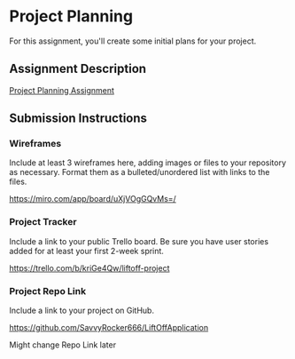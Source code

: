 # Project Planning
For this assignment, you'll create some initial plans for your project.

## Assignment Description
[Project Planning Assignment](https://education.launchcode.org/liftoff/modules/assignments/project-planning)

## Submission Instructions

### Wireframes

Include at least 3 wireframes here, adding images or files to your repository as necessary. Format them as a bulleted/unordered list with links to the files.

https://miro.com/app/board/uXjVOgGQvMs=/

### Project Tracker

Include a link to your public Trello board. Be sure you have user stories added for at least your first 2-week sprint.

https://trello.com/b/kriGe4Qw/liftoff-project

### Project Repo Link

Include a link to your project on GitHub.

https://github.com/SavvyRocker666/LiftOffApplication

Might change Repo Link later
